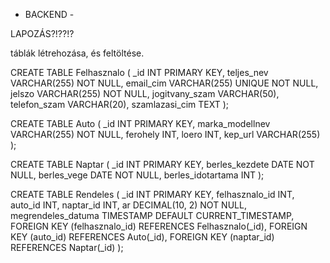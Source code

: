 - BACKEND -

LAPOZÁS?!??!?

táblák létrehozása, és feltöltése.

CREATE TABLE Felhasznalo (
    _id INT PRIMARY KEY,
    teljes_nev VARCHAR(255) NOT NULL,
    email_cim VARCHAR(255) UNIQUE NOT NULL,
    jelszo VARCHAR(255) NOT NULL,
    jogitvany_szam VARCHAR(50),
    telefon_szam VARCHAR(20),
    szamlazasi_cim TEXT
);

CREATE TABLE Auto (
    _id INT PRIMARY KEY,
    marka_modellnev VARCHAR(255) NOT NULL,
    ferohely INT,
    loero INT,
    kep_url VARCHAR(255)
);

CREATE TABLE Naptar (
    _id INT PRIMARY KEY,
    berles_kezdete DATE NOT NULL,
    berles_vege DATE NOT NULL,
    berles_idotartama INT
);

CREATE TABLE Rendeles (
    _id INT PRIMARY KEY,
    felhasznalo_id INT,
    auto_id INT,
    naptar_id INT,
    ar DECIMAL(10, 2) NOT NULL,
    megrendeles_datuma TIMESTAMP DEFAULT CURRENT_TIMESTAMP,
    FOREIGN KEY (felhasznalo_id) REFERENCES Felhasznalo(_id),
    FOREIGN KEY (auto_id) REFERENCES Auto(_id),
    FOREIGN KEY (naptar_id) REFERENCES Naptar(_id)
);